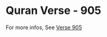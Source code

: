 # Quran Verse - 905 

For more infos, See [Verse 905](https://www.quranbookk.com/quran/search?q=905)
